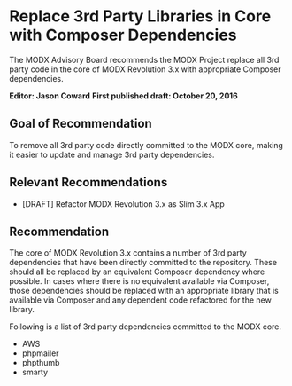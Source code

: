 # Replace 3rd Party Libraries in Core with Composer Dependencies

The MODX Advisory Board recommends the MODX Project replace all 3rd party code in the core of MODX Revolution 3.x with appropriate Composer dependencies.

**Editor: Jason Coward**
**First published draft: October 20, 2016**


## Goal of Recommendation

To remove all 3rd party code directly committed to the MODX core, making it easier to update and manage 3rd party dependencies.


## Relevant Recommendations

 * [DRAFT] Refactor MODX Revolution 3.x as Slim 3.x App


## Recommendation

The core of MODX Revolution 3.x contains a number of 3rd party dependencies that have been directly committed to the repository. These should all be replaced by an equivalent Composer dependency where possible. In cases where there is no equivalent available via Composer, those dependencies should be replaced with an appropriate library that is available via Composer and any dependent code refactored for the new library.

Following is a list of 3rd party dependencies committed to the MODX core.

* AWS
* phpmailer
* phpthumb
* smarty
